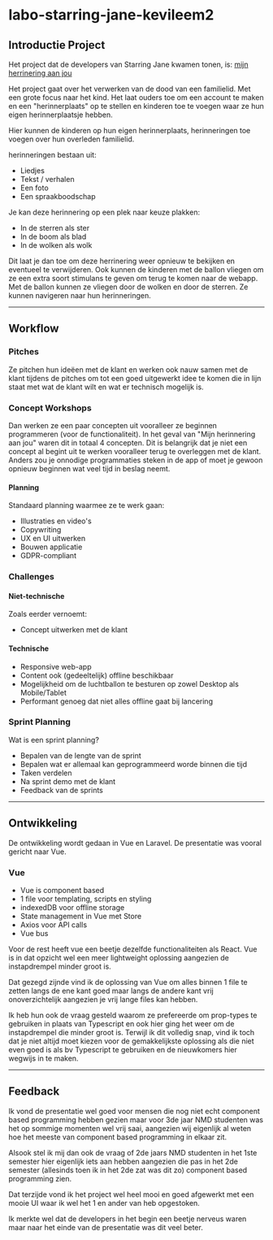 # labo-starring-jane-kevileem2

## Introductie Project

Het project dat de developers van Starring Jane kwamen tonen, is:
[mijn herrinering aan jou](https://mijnherinneringaanjou.be/#/)

Het project gaat over het verwerken van de dood van een familielid. Met een grote focus naar het kind.
Het laat ouders toe om een account te maken en een "herinnerplaats" op te stellen en kinderen toe te voegen waar ze hun eigen herinnerplaatsje hebben.

Hier kunnen de kinderen op hun eigen herinnerplaats, herinneringen toe voegen over hun overleden familielid.

herinneringen bestaan uit:

- Liedjes
- Tekst / verhalen
- Een foto
- Een spraakboodschap

Je kan deze herinnering op een plek naar keuze plakken:

- In de sterren als ster
- In de boom als blad
- In de wolken als wolk

Dit laat je dan toe om deze herrinering weer opnieuw te bekijken en eventueel te verwijderen.
Ook kunnen de kinderen met de ballon vliegen om ze een extra soort stimulans te geven om terug te komen naar de webapp.
Met de ballon kunnen ze vliegen door de wolken en door de sterren. Ze kunnen navigeren naar hun herinneringen.

---

## Workflow

### Pitches

Ze pitchen hun ideëen met de klant en werken ook nauw samen met de klant tijdens de pitches om tot een goed uitgewerkt idee te komen die in lijn staat met wat de klant wilt en wat er technisch mogelijk is.

### Concept Workshops

Dan werken ze een paar concepten uit vooralleer ze beginnen programmeren (voor de functionaliteit). In het geval van "Mijn herinnering aan jou" waren dit in totaal 4 concepten. Dit is belangrijk dat je niet een concept al begint uit te werken vooralleer terug te overleggen met de klant. Anders zou je onnodige programmaties steken in de app of moet je gewoon opnieuw beginnen wat veel tijd in beslag neemt.

#### Planning

Standaard planning waarmee ze te werk gaan:

- Illustraties en video's
- Copywriting
- UX en UI uitwerken
- Bouwen applicatie
- GDPR-compliant

### Challenges

#### Niet-technische

Zoals eerder vernoemt:

- Concept uitwerken met de klant

#### Technische

- Responsive web-app
- Content ook (gedeeltelijk) offline beschikbaar
- Mogelijkheid om de luchtballon te besturen op zowel Desktop als Mobile/Tablet
- Performant genoeg dat niet alles offline gaat bij lancering

### Sprint Planning

Wat is een sprint planning?

- Bepalen van de lengte van de sprint
- Bepalen wat er allemaal kan geprogrammeerd worde binnen die tijd
- Taken verdelen
- Na sprint demo met de klant
- Feedback van de sprints

---

## Ontwikkeling

De ontwikkeling wordt gedaan in Vue en Laravel.
De presentatie was vooral gericht naar Vue.

### Vue

- Vue is component based
- 1 file voor templating, scripts en styling
- indexedDB voor offline storage
- State management in Vue met Store
- Axios voor API calls
- Vue bus

Voor de rest heeft vue een beetje dezelfde functionaliteiten als React. Vue is in dat opzicht wel een meer lightweight oplossing aangezien de instapdrempel minder groot is.

Dat gezegd zijnde vind ik de oplossing van Vue om alles binnen 1 file te zetten langs de ene kant goed maar langs de andere kant vrij onoverzichtelijk aangezien je vrij lange files kan hebben.

Ik heb hun ook de vraag gesteld waarom ze prefereerde om prop-types te gebruiken in plaats van Typescript en ook hier ging het weer om de instapdrempel die minder groot is. Terwijl ik dit volledig snap, vind ik toch dat je niet altijd moet kiezen voor de gemakkelijkste oplossing als die niet even goed is als bv Typescript te gebruiken en de nieuwkomers hier wegwijs in te maken.

---

## Feedback

Ik vond de presentatie wel goed voor mensen die nog niet echt component based programming hebben gezien maar voor 3de jaar NMD studenten was het op sommige momenten wel vrij saai, aangezien wij eigenlijk al weten hoe het meeste van component based programming in elkaar zit.

Alsook stel ik mij dan ook de vraag of 2de jaars NMD studenten in het 1ste semester hier eigenlijk iets aan hebben aangezien die pas in het 2de semester (allesinds toen ik in het 2de zat was dit zo) component based programming zien.

Dat terzijde vond ik het project wel heel mooi en goed afgewerkt met een mooie UI waar ik wel het 1 en ander van heb opgestoken.

Ik merkte wel dat de developers in het begin een beetje nerveus waren maar naar het einde van de presentatie was dit veel beter.
